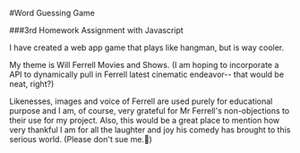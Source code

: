 #Word Guessing Game

###3rd Homework Assignment with Javascript

I have created a web app game that plays like hangman, but is way cooler. 

My theme is Will Ferrell Movies and Shows. 
(I am hoping to incorporate a API to dynamically pull in Ferrell latest cinematic endeavor-- that would be neat, right?)

Likenesses, images and voice of Ferrell are used purely for educational purpose and I am, of course, very grateful for Mr Ferrell's non-objections to their use for my project. Also, this would be a great place to mention how very thankful I am for all the laughter and joy his comedy has brought to this serious world. (Please don't sue me.🙏)

 